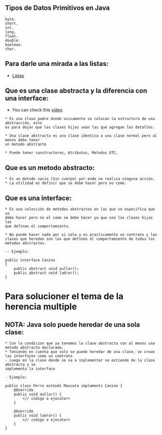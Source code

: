 ## Tipos de Datos Primitivos en Java

```text
byte.
short.
int.
long.
float.
double.
boolean.
char.
```

## Para darle una mirada a las listas: 
* [Listas](http://panamahitek.com/el-uso-de-listas-en-java/)

## Que es una clase abstracta y la diferencia con una interface: 
* You can check this [video](https://www.youtube.com/watch?v=Id3kTuEPB_s)
```text
* Es una clase padre donde unicamente se colocan la estructura de una abstracción, esto 
es para dejar que las clases hijas sean las que agregan los detalles.

* Una clase abstracta es una clase identica a una clase normal pero al menos debe tener
un metodo abstracto

* Puede tener constructores, Atributos, Metodos ETC,  
```
## Que es un metodo abstracto: 
```text
* Es un metodo vacio (Sin cuerpo) por ende no realiza ninguna acción. 
* La utilidad es definir que se debe hacer pero no como. 
```

## Que es una interface: 
```text
* Es una colección de metodos abstractos en las que se especifica que se 
debe hacer pero no el como se debe hacer ya que son las clases hijas las 
que definan el comportamiento. 

* No puede hacer nada por si sola y es practicamente un contrato y las
clases que heredan son las que definen el comportamiento de todos los 
metodos abstractos. 

-- Ejemplo: 

public interface Canino
{
    public abstract void aullar(); 
    public abstract void ladrar(); 
}
```

# Para solucioner el tema de la herencia multiple
## NOTA: Java solo puede heredar de una sola clase: 

```text
* Con la condicion que ya tenemos la clase abstracta con al menos una metodo abstracto declarado.
* Teniendo en cuenta que solo se puede heredar de una clase, se crean las interfaces como un comtrato
- Luego en la clase donde se va a inplementar se extiende de la clase abstracta y se 
implementa la interface 

- Ejemplo: 

public class Perro extends Mascota implements Canino {
    @Override 
    public void aullar() {
        <// codigo a ejecutar>
    }
    
    @Override 
    public void ladrar() {
        <// codigo a ejecutar>
    }
}
```






